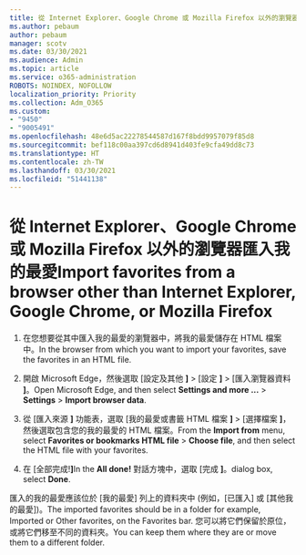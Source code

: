 ```yaml
---
title: 從 Internet Explorer、Google Chrome 或 Mozilla Firefox 以外的瀏覽器匯入我的最愛
ms.author: pebaum
author: pebaum
manager: scotv
ms.date: 03/30/2021
ms.audience: Admin
ms.topic: article
ms.service: o365-administration
ROBOTS: NOINDEX, NOFOLLOW
localization_priority: Priority
ms.collection: Adm_O365
ms.custom:
- "9450"
- "9005491"
ms.openlocfilehash: 48e6d5ac22278544587d167f8bdd9957079f85d8
ms.sourcegitcommit: bef118c00aa397cd6d8941d403fe9cfa49dd8c73
ms.translationtype: HT
ms.contentlocale: zh-TW
ms.lasthandoff: 03/30/2021
ms.locfileid: "51441138"
---
```

# <a name="import-favorites-from-a-browser-other-than-internet-explorer-google-chrome-or-mozilla-firefox"></a><span data-ttu-id="1c98b-102">從 Internet Explorer、Google Chrome 或 Mozilla Firefox 以外的瀏覽器匯入我的最愛</span><span class="sxs-lookup"><span data-stu-id="1c98b-102">Import favorites from a browser other than Internet Explorer, Google Chrome, or Mozilla Firefox</span></span>

1. <span data-ttu-id="1c98b-103">在您想要從其中匯入我的最愛的瀏覽器中，將我的最愛儲存在 HTML 檔案中。</span><span class="sxs-lookup"><span data-stu-id="1c98b-103">In the browser from which you want to import your favorites, save the favorites in an HTML file.</span></span>

1. <span data-ttu-id="1c98b-104">開啟 Microsoft Edge，然後選取 [設定及其他 **]**  >  [設定 **]**  >  [匯入瀏覽器資料 **]**。</span><span class="sxs-lookup"><span data-stu-id="1c98b-104">Open Microsoft Edge, and then select **Settings and more ...** > **Settings** > **Import browser data**.</span></span>

1. <span data-ttu-id="1c98b-105">從 [匯入來源 **]** 功能表，選取 [我的最愛或書籤 HTML 檔案 **]**  >  [選擇檔案 **]**，然後選取包含您的我的最愛的 HTML 檔案。</span><span class="sxs-lookup"><span data-stu-id="1c98b-105">From the **Import from** menu, select **Favorites or bookmarks HTML file** > **Choose file**, and then select the HTML file with your favorites.</span></span>

1. <span data-ttu-id="1c98b-106">在 [全部完成!**]**</span><span class="sxs-lookup"><span data-stu-id="1c98b-106">In the **All done!**</span></span> <span data-ttu-id="1c98b-107">對話方塊中，選取 [完成 **]**。</span><span class="sxs-lookup"><span data-stu-id="1c98b-107">dialog box, select **Done**.</span></span>

<span data-ttu-id="1c98b-108">匯入的我的最愛應該位於 [我的最愛] 列上的資料夾中 (例如，[已匯入] 或 [其他我的最愛])。</span><span class="sxs-lookup"><span data-stu-id="1c98b-108">The imported favorites should be in a folder for example, Imported or Other favorites, on the Favorites bar.</span></span> <span data-ttu-id="1c98b-109">您可以將它們保留於原位，或將它們移至不同的資料夾。</span><span class="sxs-lookup"><span data-stu-id="1c98b-109">You can keep them where they are or move them to a different folder.</span></span>